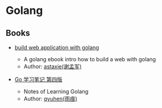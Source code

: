 # Golang

## Books

* [build web application with golang](https://github.com/astaxie/build-web-application-with-golang)
  * A golang ebook intro how to build a web with golang
  * Author: [astaxie(谢孟军)](https://github.com/astaxie)  
  
* [Go 学习笔记 第四版](https://github.com/qyuhen/book)
  * Notes of Learning Golang
  * Author: [qyuhen(雨痕)](https://github.com/qyuhen)